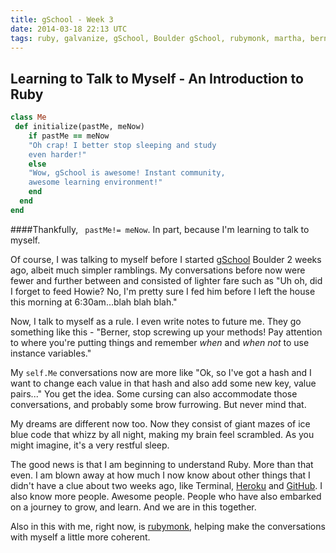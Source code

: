 ```yaml
---
title: gSchool - Week 3
date: 2014-03-18 22:13 UTC
tags: ruby, galvanize, gSchool, Boulder gSchool, rubymonk, martha, berner, martha berner, Denver
---
```



Learning to Talk to Myself - An Introduction to Ruby
---------------------

```ruby
class Me
 def initialize(pastMe, meNow)
    if pastMe == meNow
    "Oh crap! I better stop sleeping and study
    even harder!"
    else
    "Wow, gSchool is awesome! Instant community,
    awesome learning environment!"
    end
  end
end
```
####Thankfully, ```  pastMe!= meNow ```.   In part, because I'm learning to talk to myself.

Of course, I was talking to myself before I started [gSchool](https://www.gschool.it/) Boulder 2 weeks ago, albeit much simpler ramblings.  My conversations
 before now were fewer and further between and consisted of lighter fare such as "Uh oh, did I forget to feed Howie? No, I'm pretty sure
I fed him before I left the house this morning at 6:30am...blah blah blah."

Now, I talk to myself as a rule.  I even write notes to future me.  They go something like this - "Berner, stop screwing up
your methods!  Pay attention to where you're putting things and remember *when* and *when not* to use instance variables."

My ```self.Me``` conversations now are more like "Ok, so I've got a hash and I want to change each value in that
hash and also add some new key, value pairs..." You get the idea.  Some cursing can also accommodate those conversations, and probably some
brow furrowing.  But never mind that.

My dreams are different now too.  Now they consist of giant mazes of ice blue code that whizz
by all night, making my brain feel scrambled.  As you might imagine, it's a very restful sleep.

The good news is that I am beginning to understand Ruby.  More than that even.  I am blown away at how much I now know about other things that I didn't have a clue about two weeks ago, like Terminal, [Heroku](https://www.heroku.com/) and [GitHub](https://github.com/).
I also know more people.  Awesome people.  People who have also embarked on a journey to grow, and learn. And we are in this together.

Also in this with me, right now, is  [rubymonk](https://rubymonk.com/learning/books/1-ruby-primer), helping make the conversations with myself a little more coherent.


